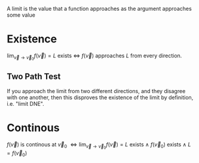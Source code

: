 A limit is the value that a function approaches as the argument approaches some value
# Existence
$\lim_{ \vec{v} \to \vec{v}_{0} } f(\vec{v}) = L$ exists $\iff$ $f(\vec{v})$ approaches $L$ from every direction.
## Two Path Test
If you approach the limit from two different directions, and they disagree with one another, then this disproves the existence of the limit by definition, i.e. "limit DNE".
# Continous
$f(\vec{v})$ is continous at $\vec{v}_{0}$ $\iff \lim_{ \vec{v} \to \vec{v}_{0} } f(\vec{v}) = L\text{ exists}\ \land\ f(\vec{v}_{0})\text{ exists}\ \land\ L=f(\vec{v}_{0})$
